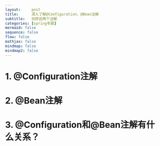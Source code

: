 ```yaml
---
layout:     post
title:      深入了解@Configuration、@Bean注解
subtitle:   玩转这两个注解
categories: [spring专题]
mermaid: false
sequence: false
flow: false
mathjax: false
mindmap: false
mindmap2: false
---
```


# 1. @Configuration注解

# 2. @Bean注解

# 3. @Configuration和@Bean注解有什么关系？
